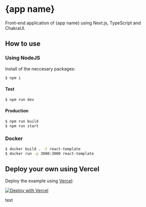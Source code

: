 # {app name}
Front-end application of {app name} using Next.js, TypeScript and ChakraUI.

## How to use
### Using NodeJS
Install of the neccesary packages:
```bash
$ npm i
```

#### Test
```bash
$ npm run dev
```

#### Production
```bash
$ npm run build
$ npm run start
```

### Docker
```bash
$ docker build . -t react-template
$ docker run -p 3000:3000 react-template
```

## Deploy your own using Vercel

Deploy the example using [Vercel](https://vercel.com?utm_source=github&utm_medium=readme&utm_campaign=next-example):

[![Deploy with Vercel](https://vercel.com/button)](https://vercel.com/new/git/external?repository-url=https://github.com/vercel/next.js/tree/canary/examples/with-chakra-ui-typescript&project-name=with-chakra-ui-typescript&repository-name=with-chakra-ui-typescript)

test
